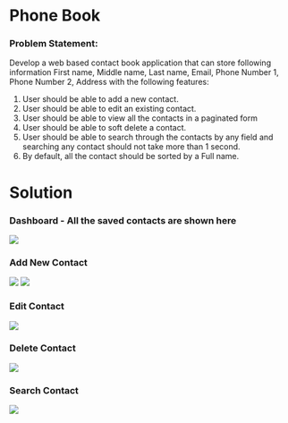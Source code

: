 # Phone Book

### Problem Statement:
Develop a web based contact book application that can store following information First name, Middle name, Last name, Email, Phone Number 1, Phone Number 2, Address with the following features:

1. User should be able to add a new contact.
2. User should be able to edit an existing contact.
3. User should be able to view all the contacts in a paginated form
4. User should be able to soft delete a contact.
5. User should be able to search through the contacts by any field and searching any contact should not take more than 1 second.
6. By default, all the contact should be sorted by a Full name.

# Solution

### Dashboard - All the saved contacts are shown here
<img src="Image/dashboard.jpg">

### Add New Contact
<img src="Image/add1.jpg">
<img src="Image/add2.jpg">

### Edit Contact
<img src="Image/edit.jpg">

### Delete Contact
<img src="Image/delete.jpg">

### Search Contact
<img src="Image/search.jpg">

